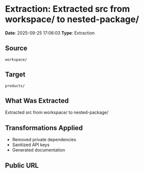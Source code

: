 # Extraction: Extracted src from workspace/ to nested-package/

**Date**: 2025-09-25 17:06:03
**Type**: Extraction

## Source
`workspace/`

## Target
`products/`

## What Was Extracted
Extracted src from workspace/ to nested-package/

## Transformations Applied
- Removed private dependencies
- Sanitized API keys
- Generated documentation

## Public URL

